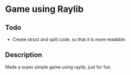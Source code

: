 # Game using Raylib


## Todo
- Create struct and split code, so that it is more readable.

## Description
Made a super simple game using raylib, just for fun.


